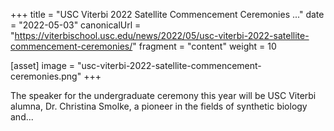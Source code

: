 +++
title = "USC Viterbi 2022 Satellite Commencement Ceremonies ..."
date = "2022-05-03"
canonicalUrl = "https://viterbischool.usc.edu/news/2022/05/usc-viterbi-2022-satellite-commencement-ceremonies/"
fragment = "content"
weight = 10

[asset]
    image = "usc-viterbi-2022-satellite-commencement-ceremonies.png"
+++

The speaker for the undergraduate ceremony this year will be USC Viterbi 
alumna, Dr. Christina Smolke, a pioneer in the fields of synthetic biology 
and...
